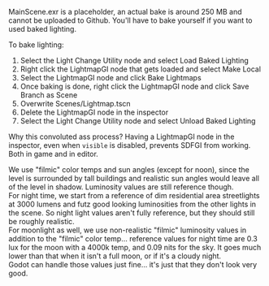 MainScene.exr is a placeholder, an actual bake is around 250 MB and cannot be uploaded to Github. You'll have to bake yourself if you want to used baked lighting.  
  
To bake lighting:  
1. Select the Light Change Utility node and select Load Baked Lighting  
2. Right click the LightmapGI node that gets loaded and select Make Local  
3. Select the LightmapGI node and click Bake Lightmaps  
4. Once baking is done, right click the LightmapGI node and click Save Branch as Scene  
5. Overwrite Scenes/Lightmap.tscn  
6. Delete the LightmapGI node in the inspector  
7. Select the Light Change Utility node and select Unload Baked Lighting  
  
Why this convoluted ass process? Having a LightmapGI node in the inspector, even when `visible` is disabled, prevents SDFGI from working. Both in game and in editor.  
  
We use "filmic" color temps and sun angles (except for noon), since the level is surrounded by tall buildings and realistic sun angles would leave all of the level in shadow. Luminosity values are still reference though.  
For night time, we start from a reference of dim residential area streetlights at 3000 lumens and futz good looking luminosities from the other lights in the scene. So night light values aren't fully reference, but they should still be roughly realistic.  
For moonlight as well, we use non-realistic "filmic" luminosity values in addition to the "filmic" color temp... reference values for night time are 0.3 lux for the moon with a 4000k temp, and 0.09 nits for the sky. It goes much lower than that when it isn't a full moon, or if it's a cloudy night.  
Godot can handle those values just fine... it's just that they don't look very good.
